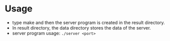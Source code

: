 # Usage
* type make and then the server program is created in the result directory.
* In result directory, the data directory stores the data of the server.
* server program usage: `./server <port>`
